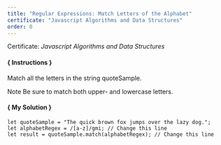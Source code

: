 ```yaml
---
title: "Regular Expressions: Match Letters of the Alphabet"
certificate: "Javascript Algorithms and Data Structures"
order: 0
---
```

Certificate: *Javascript Algorithms and Data Structures*

#### { Instructions }
Match all the letters in the string quoteSample.

Note
Be sure to match both upper- and lowercase letters.

#### { My Solution }
```
let quoteSample = "The quick brown fox jumps over the lazy dog.";
let alphabetRegex = /[a-z]/gmi; // Change this line
let result = quoteSample.match(alphabetRegex); // Change this line
```